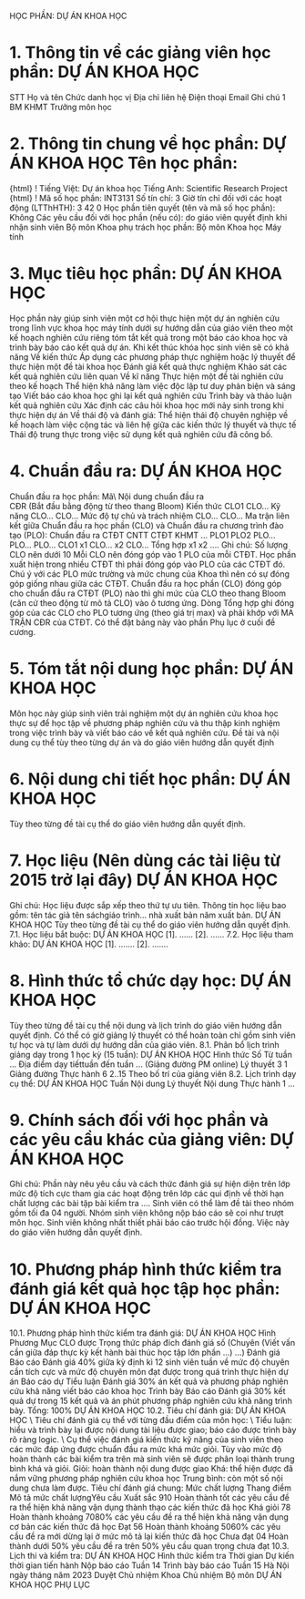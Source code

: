HỌC PHẦN: DỰ ÁN KHOA HỌC
# 1. Thông tin về các giảng viên học phần: DỰ ÁN KHOA HỌC
STT Họ và tên Chức danh học vị Địa chỉ liên hệ Điện thoại Email Ghi chú 1 BM KHMT Trưởng môn học
# 2. Thông tin chung về học phần: DỰ ÁN KHOA HỌC Tên học phần:
{html}
! Tiếng Việt: Dự án khoa học Tiếng Anh: Scientific Research Project
{html}
! Mã số học phần: INT3131 Số tín chỉ: 3 Giờ tín chỉ đối với các hoạt động (LTThHTH): 3 42 0 Học phần tiên quyết (tên và mã số học phần): Không Các yêu cầu đối với học phần (nếu có): do giáo viên quyết định khi
nhận sinh viên Bộ môn Khoa phụ trách học phần: Bộ môn Khoa học Máy tính
# 3. Mục tiêu học phần: DỰ ÁN KHOA HỌC
Học phần này giúp sinh viên một cơ hội thực hiện một dự án nghiên cứu trong lĩnh vực khoa học máy tính dưới sự hướng dẫn của giáo viên theo một kế hoạch nghiên cứu riêng tóm tắt kết quả trong một báo cáo khoa học và trình bày báo cáo kết quả dự án. Khi kết thúc khóa học sinh viên sẽ có khả năng 
Về kiến thức Áp dụng các phương pháp thực nghiệm hoặc lý thuyết để thực hiện một đề tài khoa học Đánh giá kết quả thực nghiệm Khảo sát các kết quả nghiên cứu liên quan 
Về kĩ năng Thực hiện một đề tài nghiên cứu theo kế hoạch Thể hiện khả năng làm việc độc lập tư duy phản biện và sáng tạo Viết báo cáo khoa học ghi lại kết quả nghiên cứu Trình bày và thảo luận kết quả nghiên cứu Xác định các câu hỏi khoa học mới nảy sinh trong khi thực hiện dự án 
Về thái độ và đánh giá: Thể hiện thái độ chuyên nghiệp về kế hoạch làm việc cộng tác và liên hệ giữa các kiến thức lý thuyết và thực tế Thái độ trung thực trong việc sử dụng kết quả nghiên cứu đã công bố.
# 4. Chuẩn đầu ra: DỰ ÁN KHOA HỌC
Chuẩn đầu ra học phần: Mã\ Nội dung chuẩn đầu ra\
CĐR (Bắt đầu bằng động từ theo thang Bloom) Kiến thức
CLO1
CLO...
Kỹ năng
CLO...
CLO...
Mức độ tự chủ và trách nhiệm
CLO...
CLO... Ma trận liên kết giữa Chuẩn đầu ra học phần (CLO) và Chuẩn đầu ra
chương trình đào tạo (PLO):
Chuẩn đầu ra CTĐT CNTT CTĐT KHMT ... PLO1 PLO2 PLO... PLO... PLO...
CLO1 x1
CLO... x2
CLO...
Tổng hợp x1 x2 ....
Ghi chú: Số lượng CLO nên dưới 10 Mỗi CLO nên đóng góp vào 1 PLO của mỗi CTĐT. Học phần xuất hiện trong nhiều CTĐT thì phải đóng góp vào PLO của các CTĐT đó. Chú ý với các PLO mức trường và mức chung của Khoa thì nên có sự đóng góp giống nhau giữa các CTĐT. Chuẩn đầu ra học phần (CLO) đóng góp cho chuẩn đầu ra CTĐT (PLO) nào thì ghi mức của CLO theo thang Bloom (căn cứ theo động từ mô tả CLO) vào ô tương ứng. Dòng Tổng hợp ghi đóng góp của các CLO cho PLO tương ứng (theo giá trị max) và phải khớp với MA TRẬN CĐR của CTĐT. Có thể đặt bảng này vào phần Phụ lục ở cuối đề cương.
# 5. Tóm tắt nội dung học phần: DỰ ÁN KHOA HỌC
Môn học này giúp sinh viên trải nghiệm một dự án nghiên cứu khoa học thực sự để học tập về phương pháp nghiên cứu và thu thập kinh nghiệm trong việc trình bày và viết báo cáo về kết quả nghiên cứu. Đề tài và nội dung cụ thể tùy theo từng dự án và do giáo viên hướng dẫn quyết định
# 6. Nội dung chi tiết học phần: DỰ ÁN KHOA HỌC
Tùy theo từng đề tài cụ thể do giáo viên hướng dẫn quyết định.
# 7. Học liệu (Nên dùng các tài liệu từ 2015 trở lại đây) DỰ ÁN KHOA HỌC
Ghi chú: Học liệu được sắp xếp theo thứ tự ưu tiên. Thông tin học liệu bao gồm: tên tác giả tên sáchgiáo trình... nhà xuất bản năm xuất bản. DỰ ÁN KHOA HỌC
Tùy theo từng đề tài cụ thể do giáo viên hướng dẫn quyết định.
7.1. Học liệu bắt buộc: DỰ ÁN KHOA HỌC \[1\]. ...\...
\[2\]. ...\...
7.2. Học liệu tham khảo: DỰ ÁN KHOA HỌC \[1\]. ...\....
\[2\]. ...\....
# 8. Hình thức tổ chức dạy học: DỰ ÁN KHOA HỌC
Tùy theo từng đề tài cụ thể nội dung và lịch trình do giáo viên hướng
dẫn quyết định. Có thể có giờ giảng lý thuyết có thể hoàn toàn chỉ gồm
sinh viên tự học và tự làm dưới dự hướng dẫn của giáo viên.
8.1. Phân bổ lịch trình giảng dạy trong 1 học kỳ (15 tuần): DỰ ÁN KHOA HỌC Hình thức Số Từ tuần ... Địa điểm dạy tiếttuần đến tuần ... (Giảng đường PM online) Lý thuyết 3 1 Giảng đường Thực hành 6 2..15 Theo bố trí của giảng viên 8.2. Lịch trình dạy cụ thể: DỰ ÁN KHOA HỌC Tuần Nội dung Lý thuyết Nội dung Thực hành 1
...
# 9. Chính sách đối với học phần và các yêu cầu khác của giảng viên: DỰ ÁN KHOA HỌC
Ghi chú: Phần này nêu yêu cầu và cách thức đánh giá sự hiện diện trên lớp mức độ tích cực tham gia các hoạt động trên lớp các qui định về thời hạn chất lượng các bài tập bài kiểm tra .... Sinh viên có thể làm đề tài theo nhóm gồm tối đa 04 người. Nhóm sinh viên không nộp báo cáo sẽ coi như trượt môn học. Sinh viên không nhất thiết phải báo cáo trước hội đồng. Việc này do giáo viên hướng dẫn quyết định.
# 10. Phương pháp hình thức kiểm tra đánh giá kết quả học tập học phần: DỰ ÁN KHOA HỌC
10.1. Phương pháp hình thức kiểm tra đánh giá: DỰ ÁN KHOA HỌC Hình Phương Mục CLO được Trọng thức pháp đích đánh giá số (Chuyên (Viết vấn cần giữa đáp thực kỳ kết hành bài thúc học tập lớn phần ...) ...) Đánh giá Báo cáo Đánh giá 40% giữa kỳ định kì 12 sinh viên tuần về mức độ chuyên cần tích cực và mức độ chuyên môn đạt được trong quá trình thực hiện dự án Báo cáo dự Tiểu luận Đánh giá 30% án kết quả và phương pháp nghiên cứu khả năng viết báo cáo khoa học Trình bày Báo cáo Đánh giá 30% kết quả dự trong 15 kết quả và án phút phương pháp nghiên cứu khả năng trình bày. Tổng: 100% DỰ ÁN KHOA HỌC 10.2. Tiêu chí đánh giá: DỰ ÁN KHOA HỌC \ Tiêu chí đánh giá cụ thể với từng đầu điểm của môn học: \ Tiểu luận: hiểu và trình bày lại được nội dung tài liệu được giao; báo cáo được trình bày rõ ràng logic.
\ Cụ thể việc đánh giá kiến thức kỹ năng của sinh viên theo các mức
đáp ứng được chuẩn đầu ra mức khá mức giỏi. Tùy vào mức độ hoàn thành
các bài kiểm tra trên mà sinh viên sẽ được phân loại thành trung bình
khá và giỏi. Giỏi: hoàn thành nội dung được giao Khá: thể hiện được đã nắm vững phương pháp nghiên cứu khoa học Trung bình: còn một số nội dung chưa làm được.
Tiêu chí đánh giá chung:
Mức chất lượng Thang điểm Mô tả mức chất lượngYêu cầu Xuất sắc 910 Hoàn thành tốt các yêu cầu đề ra thể hiện khả năng vận dụng thành thạo các kiến thức đã học
Khá giỏi 78 Hoàn thành khoảng 7080% các yêu cầu đề ra thể hiện khả năng vận dụng cơ bản các kiến thức đã học
Đạt 56 Hoàn thành khoảng 5060% các yêu cầu đề ra mới dừng lại ở mức mô tả lại kiến thức đã học
Chưa đạt 04 Hoàn thành dưới 50% yêu cầu đề ra trên 50% yêu cầu quan trọng chưa đạt
10.3. Lịch thi và kiểm tra: DỰ ÁN KHOA HỌC Hình thức kiểm tra Thời gian Dự kiến thời gian tiến hành Nộp báo cáo Tuần 14
Trình bày báo cáo Tuần 15
Hà Nội ngày tháng năm 2023 Duyệt Chủ nhiệm Khoa Chủ nhiệm Bộ môn DỰ ÁN KHOA HỌC
PHỤ LỤC